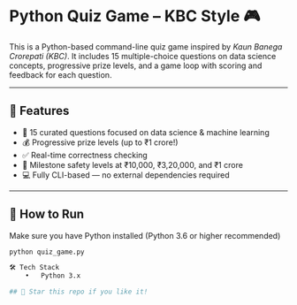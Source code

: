 # Python Quiz Game – KBC Style 🎮

This is a Python-based command-line quiz game inspired by *Kaun Banega Crorepati (KBC)*. It includes 15 multiple-choice questions on data science concepts, progressive prize levels, and a game loop with scoring and feedback for each question.

---

## 📌 Features

- 🧠 15 curated questions focused on data science & machine learning
- 💰 Progressive prize levels (up to ₹1 crore!)
- ✅ Real-time correctness checking
- 🎯 Milestone safety levels at ₹10,000, ₹3,20,000, and ₹1 crore
- 💻 Fully CLI-based — no external dependencies required

---

## 🚀 How to Run

Make sure you have Python installed (Python 3.6 or higher recommended)

```bash
python quiz_game.py

🛠️ Tech Stack
	•	Python 3.x

## 🌟 Star this repo if you like it!


